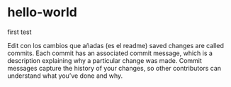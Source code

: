 # hello-world
first test

Edit con los cambios que añadas (es el readme) 
saved changes are called commits. Each commit has an associated commit message, which is a description explaining why a particular change was made. Commit messages capture the history of your changes, so other contributors can understand what you’ve done and why.
